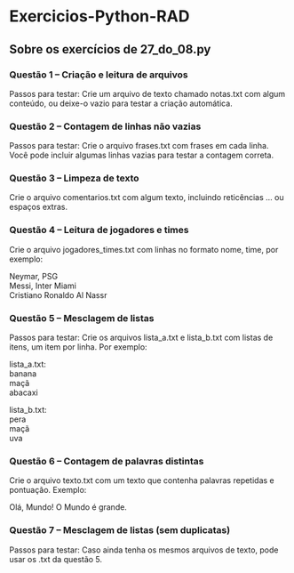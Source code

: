 # Exercicios-Python-RAD

## Sobre os exercícios de 27_do_08.py

### Questão 1 – Criação e leitura de arquivos
Passos para testar:
Crie um arquivo de texto chamado notas.txt com algum conteúdo, ou deixe-o vazio para testar a criação automática.

### Questão 2 – Contagem de linhas não vazias
Passos para testar:
Crie o arquivo frases.txt com frases em cada linha. Você pode incluir algumas linhas vazias para testar a contagem correta.

### Questão 3 – Limpeza de texto
Crie o arquivo comentarios.txt com algum texto, incluindo reticências ... ou espaços extras.

### Questão 4 – Leitura de jogadores e times
Crie o arquivo jogadores_times.txt com linhas no formato nome, time, por exemplo:

Neymar, PSG<br>
Messi, Inter Miami<br>
Cristiano Ronaldo Al Nassr

### Questão 5 – Mesclagem de listas
Passos para testar:
Crie os arquivos lista_a.txt e lista_b.txt com listas de itens, um item por linha. Por exemplo:

lista_a.txt:<br>
banana<br>
maçã<br>
abacaxi

lista_b.txt:<br>
pera<br>
maçã<br>
uva

### Questão 6 – Contagem de palavras distintas
Crie o arquivo texto.txt com um texto que contenha palavras repetidas e pontuação. Exemplo:

Olá, Mundo! O Mundo é grande.

### Questão 7 – Mesclagem de listas (sem duplicatas)
Passos para testar:
Caso ainda tenha os mesmos arquivos de texto, pode usar os .txt da questão 5.

